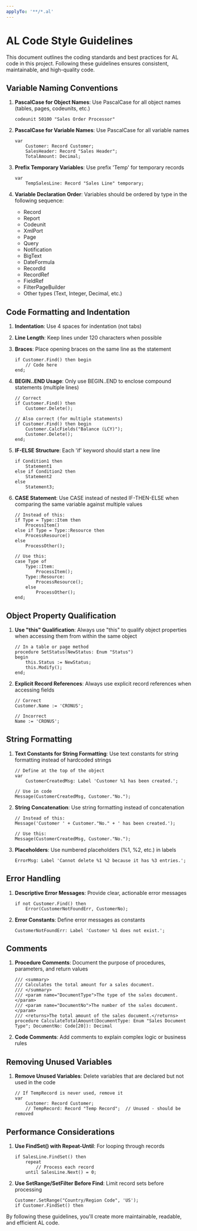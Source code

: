 ```yaml
---
applyTo: '**/*.al'
---
```

# AL Code Style Guidelines

This document outlines the coding standards and best practices for AL code in this project. Following these guidelines ensures consistent, maintainable, and high-quality code.

## Variable Naming Conventions

1. **PascalCase for Object Names**: Use PascalCase for all object names (tables, pages, codeunits, etc.)
   ```al
   codeunit 50100 "Sales Order Processor"
   ```

2. **PascalCase for Variable Names**: Use PascalCase for all variable names
   ```al
   var
       Customer: Record Customer;
       SalesHeader: Record "Sales Header";
       TotalAmount: Decimal;
   ```

3. **Prefix Temporary Variables**: Use prefix 'Temp' for temporary records
   ```al
   var
       TempSalesLine: Record "Sales Line" temporary;
   ```

4. **Variable Declaration Order**: Variables should be ordered by type in the following sequence:
   - Record
   - Report
   - Codeunit
   - XmlPort
   - Page
   - Query
   - Notification
   - BigText
   - DateFormula
   - RecordId
   - RecordRef
   - FieldRef
   - FilterPageBuilder
   - Other types (Text, Integer, Decimal, etc.)

## Code Formatting and Indentation

1. **Indentation**: Use 4 spaces for indentation (not tabs)

2. **Line Length**: Keep lines under 120 characters when possible

3. **Braces**: Place opening braces on the same line as the statement
   ```al
   if Customer.Find() then begin
       // Code here
   end;
   ```

4. **BEGIN..END Usage**: Only use BEGIN..END to enclose compound statements (multiple lines)
   ```al
   // Correct
   if Customer.Find() then
       Customer.Delete();

   // Also correct (for multiple statements)
   if Customer.Find() then begin
       Customer.CalcFields("Balance (LCY)");
       Customer.Delete();
   end;
   ```

5. **IF-ELSE Structure**: Each 'if' keyword should start a new line
   ```al
   if Condition1 then
       Statement1
   else if Condition2 then
       Statement2
   else
       Statement3;
   ```

6. **CASE Statement**: Use CASE instead of nested IF-THEN-ELSE when comparing the same variable against multiple values
   ```al
   // Instead of this:
   if Type = Type::Item then
       ProcessItem()
   else if Type = Type::Resource then
       ProcessResource()
   else
       ProcessOther();

   // Use this:
   case Type of
       Type::Item:
           ProcessItem();
       Type::Resource:
           ProcessResource();
       else
           ProcessOther();
   end;
   ```

## Object Property Qualification

1. **Use "this" Qualification**: Always use "this" to qualify object properties when accessing them from within the same object
   ```al
   // In a table or page method
   procedure SetStatus(NewStatus: Enum "Status")
   begin
       this.Status := NewStatus;
       this.Modify();
   end;
   ```

2. **Explicit Record References**: Always use explicit record references when accessing fields
   ```al
   // Correct
   Customer.Name := 'CRONUS';

   // Incorrect
   Name := 'CRONUS';
   ```

## String Formatting

1. **Text Constants for String Formatting**: Use text constants for string formatting instead of hardcoded strings
   ```al
   // Define at the top of the object
   var
       CustomerCreatedMsg: Label 'Customer %1 has been created.';

   // Use in code
   Message(CustomerCreatedMsg, Customer."No.");
   ```

2. **String Concatenation**: Use string formatting instead of concatenation
   ```al
   // Instead of this:
   Message('Customer ' + Customer."No." + ' has been created.');

   // Use this:
   Message(CustomerCreatedMsg, Customer."No.");
   ```

3. **Placeholders**: Use numbered placeholders (%1, %2, etc.) in labels
   ```al
   ErrorMsg: Label 'Cannot delete %1 %2 because it has %3 entries.';
   ```

## Error Handling

1. **Descriptive Error Messages**: Provide clear, actionable error messages
   ```al
   if not Customer.Find() then
       Error(CustomerNotFoundErr, CustomerNo);
   ```

2. **Error Constants**: Define error messages as constants
   ```al
   CustomerNotFoundErr: Label 'Customer %1 does not exist.';
   ```

## Comments

1. **Procedure Comments**: Document the purpose of procedures, parameters, and return values
   ```al
   /// <summary>
   /// Calculates the total amount for a sales document.
   /// </summary>
   /// <param name="DocumentType">The type of the sales document.</param>
   /// <param name="DocumentNo">The number of the sales document.</param>
   /// <returns>The total amount of the sales document.</returns>
   procedure CalculateTotalAmount(DocumentType: Enum "Sales Document Type"; DocumentNo: Code[20]): Decimal
   ```

2. **Code Comments**: Add comments to explain complex logic or business rules

## Removing Unused Variables

1. **Remove Unused Variables**: Delete variables that are declared but not used in the code
   ```al
   // If TempRecord is never used, remove it
   var
       Customer: Record Customer;
       // TempRecord: Record "Temp Record";  // Unused - should be removed
   ```

## Performance Considerations

1. **Use FindSet() with Repeat-Until**: For looping through records
   ```al
   if SalesLine.FindSet() then
       repeat
           // Process each record
       until SalesLine.Next() = 0;
   ```

2. **Use SetRange/SetFilter Before Find**: Limit record sets before processing
   ```al
   Customer.SetRange("Country/Region Code", 'US');
   if Customer.FindSet() then
   ```

By following these guidelines, you'll create more maintainable, readable, and efficient AL code.
